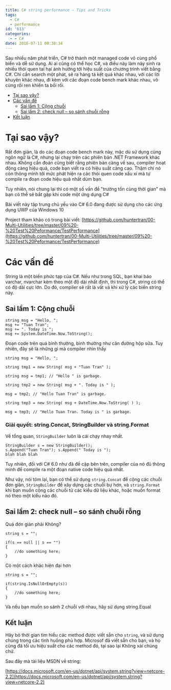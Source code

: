 ```yaml
---
title: C# string performance – Tips and Tricks
tags:
  - C#
  - performance
id: '613'
categories:
  - - C#
date: 2016-07-11 00:38:34
---
```


Sau nhiều năm phát triển, C# trở thành một managed code vô cùng phổ biến và dễ sử dụng. Ai ai cũng có thể học C#, và điều này làm nảy sinh ra nhiều thói quen tai hại ảnh hưởng tới hiệu suất của chương trình viết bằng C#. Chỉ cần search một phát, sẽ ra hàng tá kết quả khác nhau, với các lời khuyên khác nhau, đi kèm với các đoạn code bench mark khác nhau, vô cùng rối ren khiến ta bối rối.

*   [Tại sao vậy?](#tại-sao-vậy)
*   [Các vấn đề](#các-vấn-đề)
    *   [Sai lầm 1: Cộng chuỗi](#sai-lầm-1-cộng-chuỗi)
    *   [Sai lầm 2: check null – so sánh chuỗi rỗng](#sai-lầm-2-check-null--so-sánh-chuỗi-rỗng)
*   [Kết luận](#kết-luận)

# Tại sao vậy?

Rất đơn giản, là do các đoạn code bench mark này, mặc dù sử dụng cùng ngôn ngữ là C#, nhưng lại chạy trên các phiên bản .NET Framework khác nhau. Không cần đoán cũng biết rằng phiên bản càng về sau, compiler hoạt động càng hiệu quả, code bạn viết ra có hiệu suất càng cao. Thậm chí nó còn thông minh tới mức phát hiện ra các thói quen code xấu xí mà tự compile ra đoạn code hiệu quả nhất dùm bạn.

Tuy nhiên, nói chung lại thì có một số vấn đề "trường tồn cùng thời gian" mà bạn có thể sẽ bắt gặp khi code một ứng dụng C#

Bài viết này tập trung chủ yếu vào C# 6.0 đang được sử dụng cho các ứng dụng UWP của Windows 10

Project tham khảo có trong bài viết: [https://github.com/huntertran/00-Multi-Utilities/tree/master/09%20-%20Test%20Peformance/TestPerformance](https://github.com/huntertran/00-Multi-Utilities/tree/master/09%20-%20Test%20Peformance/TestPerformance)

# Các vấn đề

String là một biến phức tạp của C#. Nếu như trong SQL, bạn khai báo varchar, nvarchar kèm theo một độ dài nhất định, thì trong C#, string có thể có độ dài cực lớn. Do đó, compiler sẽ rất là vất vả khi xử lý các biến string này.

## Sai lầm 1: Cộng chuỗi

```
string msg = "Hello, ";
msg += "Tuan Tran";
msg += ". Today is ";
msg += System.DateTime.Now.ToString();
```

Đoạn code trên quá bình thường, bình thường như cân đường hộp sữa. Tuy nhiên, đây sẽ là những gì mà compiler nhìn thấy

```
string msg = "Hello, ";

string tmp1 = new String( msg + "Tuan Tran" );

string msg = tmp1; // "Hello " is garbage.

string tmp2 = new String( msg + ". Today is " );

msg = tmp2; // "Hello Tuan Tran" is garbage.

string tmp3 = new String( msg + DateTime.Now.ToString( ) );

msg = tmp3; // "Hello Tuan Tran. Today is " is garbage.
```

### Giải quyết: string.Concat, StringBuilder và string.Format

Về tổng quan, `StringBuilder` luôn là cái chạy nhay nhất.

```
StringBuilder s = new StringBuilder();
s.Append("Tuan Tran"); s.Append(" Today is ");
blah blah blah
```

Tuy nhiên, đối với C# 6.0 như đã đề cập bên trên, compiler của nó đủ thông minh để compile ra một đoạn native code hiệu quả nhất.

Như vậy, nói tóm lại, bạn có thể sử dụng `string.Concat` để cộng các chuỗi đơn giản, `StringBuilder` để xây dựng các chuỗi bự hơn, và `string.Format` khi bạn muốn cộng các chuỗi từ các kiểu dữ liệu khác, hoặc muốn format nó theo một kiểu nào đó.

## Sai lầm 2: check null – so sánh chuỗi rỗng

Quá đơn giản phải Không?

```
string s = "";

if(s == null || s == "")
{
    //do something here; 
}
```

Có một cách khác hiện đại hơn

```
string s = "";

if(string.IsNullOrEmpty(s))
{
    //do something here;
}
```

Và nếu bạn muốn so sánh 2 chuỗi với nhau, hãy sử dụng string.Equal

## Kết luận

Hãy bỏ thời gian tìm hiểu các method được viết sẵn cho `string`, và sử dụng chúng trong các tình huống phù hợp. Microsof đã viết sẵn cho bạn, và họ cũng đã tối ưu hiệu suất cho các method đó, tại sao lại Không xài chúng chứ.

Sau đây mà tài liệu MSDN về string:

[https://docs.microsoft.com/en-us/dotnet/api/system.string?view=netcore-2.2](https://docs.microsoft.com/en-us/dotnet/api/system.string?view=netcore-2.2)